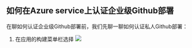 ## 如何在Azure service上认证企业级Github部署

在聊如何认证企业级Github部署前，我们先聊一聊如何认证私人Github部署：

1. 在应用的构建菜单栏选择
![](https://github.com/cuantmac/Daily-FE/blob/master/img-folder/2019040801.png)